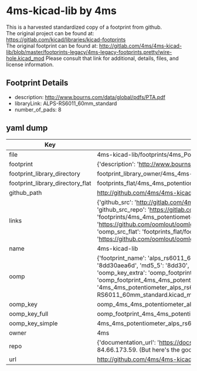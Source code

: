 # 4ms-kicad-lib by 4ms  
This is a harvested standardized copy of a footprint from github.  
The original project can be found at:  
https://gitlab.com/kicad/libraries/kicad-footprints  
The original footprint can be found at:
http://gitlab.com/4ms/4ms-kicad-lib/blob/master/footprints-legacy/4ms-legacy-footprints.pretty/wire-hole.kicad_mod
Please consult that link for additional, details, files, and license information.  
## Footprint Details
* description: http://www.bourns.com/data/global/pdfs/PTA.pdf  
* libraryLink: ALPS-RS6011_60mm_standard  
* number_of_pads: 8  
## yaml dump  
| Key | Value |  
| --- | --- |  
| file | 4ms-kicad-lib/footprints/4ms_Potentiometer.pretty/ALPS-RS6011_60mm_standard.kicad_mod |  
| footprint | {'description': 'http://www.bourns.com/data/global/pdfs/PTA.pdf', 'libraryLink': 'ALPS-RS6011_60mm_standard', 'number_of_pads': 8} |  
| footprint_library_directory | footprint_library_owner/4ms_4ms-kicad-lib |  
| footprint_library_directory_flat | footprints_flat/4ms_4ms_potentiometer_alps_rs6011_60mm_standard/working |  
| github_path | http://github.com/4ms/4ms-kicad-lib/blob/master/footprints/4ms_Potentiometer.pretty/ALPS-RS6011_60mm_standard.kicad_mod |  
| links | {'github_src': 'http://gitlab.com/4ms/4ms-kicad-lib/blob/master/footprints-legacy/4ms-legacy-footprints.pretty/wire-hole.kicad_mod', 'github_src_repo': 'https://gitlab.com/kicad/libraries/kicad-footprints', 'oomp_bot': 'footprints/4ms_4ms_potentiometer_alps_rs6011_60mm_standard/working', 'oomp_bot_github': 'https://github.com/oomlout/oomlout_oomp_footprint_bot/tree/main/footprints/4ms_4ms_potentiometer_alps_rs6011_60mm_standard/working', 'oomp_src_flat': 'footprints_flat/footprints_flat/4ms_4ms_potentiometer_alps_rs6011_60mm_standard/working', 'oomp_src_flat_github': 'https://github.com/oomlout/oomlout_oomp_footprint_src/tree/main/footprints_flat/4ms_4ms_potentiometer_alps_rs6011_60mm_standard/working'} |  
| name | 4ms-kicad-lib |  
| oomp | {'footprint_name': 'alps_rs6011_60mm_standard', 'library_name': '4ms_potentiometer', 'md5': '8dd30aea6d49defdb746ae2fae27131e', 'md5_10': '8dd30aea6d', 'md5_5': '8dd30', 'md5_6': '8dd30a', 'oomp_key': 'oomp_4ms_4ms_potentiometer_alps_rs6011_60mm_standard', 'oomp_key_extra': 'oomp_footprint_4ms_4ms_potentiometer_alps_rs6011_60mm_standard', 'oomp_key_full': 'oomp_footprint_4ms_4ms_potentiometer_alps_rs6011_60mm_standard_8dd30a', 'oomp_key_simple': '4ms_4ms_potentiometer_alps_rs6011_60mm_standard', 'original_filename': '4ms-kicad-lib/footprints/4ms_Potentiometer.pretty/ALPS-RS6011_60mm_standard.kicad_mod', 'owner_name': '4ms'} |  
| oomp_key | oomp_4ms_4ms_potentiometer_alps_rs6011_60mm_standard |  
| oomp_key_full | oomp_footprint_4ms_4ms_potentiometer_alps_rs6011_60mm_standard |  
| oomp_key_simple | 4ms_4ms_potentiometer_alps_rs6011_60mm_standard |  
| owner | 4ms |  
| repo | {'documentation_url': 'https://docs.github.com/rest/overview/resources-in-the-rest-api#rate-limiting', 'message': "API rate limit exceeded for 84.66.173.59. (But here's the good news: Authenticated requests get a higher rate limit. Check out the documentation for more details.)"} |  
| url | http://github.com/4ms/4ms-kicad-lib |  

